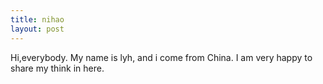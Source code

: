 ```yaml
---
title: nihao
layout: post
---
```


Hi,everybody.
My name is lyh, and i come from China.
I am very happy to share my think in here.
